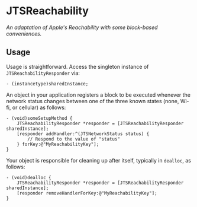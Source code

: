 JTSReachability
===============

*An adaptation of Apple's Reachability with some block-based conveniences.*

## Usage

Usage is straightforward. Access the singleton instance of `JTSReachabilityResponder` via:

```objc
- (instancetype)sharedInstance;
```

An object in your application registers a block to be executed whenever the network status changes between one of the three known states (none, Wi-fi, or cellular) as follows:

```objc
- (void)someSetupMethod {
    JTSReachabilityResponder *responder = [JTSReachabilityResponder sharedInstance];
    [responder addHandler:^(JTSNetworkStatus status) {
        // Respond to the value of "status"
    } forKey:@"MyReachabilityKey"];
} 
```

Your object is responsible for cleaning up after itself, typically in `dealloc`, as follows:

```objc
- (void)dealloc {
    JTSReachabilityResponder *responder = [JTSReachabilityResponder sharedInstance];
    [responder removeHandlerForKey:@"MyReachabilityKey"];
}
```
